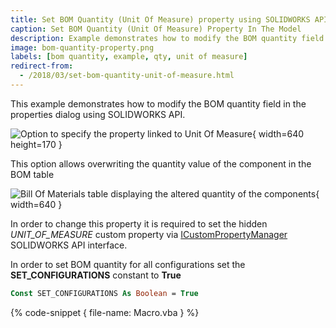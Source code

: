 ```yaml
---
title: Set BOM Quantity (Unit Of Measure) property using SOLIDWORKS API
caption: Set BOM Quantity (Unit Of Measure) Property In The Model
description: Example demonstrates how to modify the BOM quantity field in the properties dialog
image: bom-quantity-property.png
labels: [bom quantity, example, qty, unit of measure]
redirect-from:
  - /2018/03/set-bom-quantity-unit-of-measure.html
---
```

This example demonstrates how to modify the BOM quantity field in the properties dialog using SOLIDWORKS API.

![Option to specify the property linked to Unit Of Measure](bom-quantity-property.png){ width=640 height=170 }

This option allows overwriting the quantity value of the component in the BOM table

![Bill Of Materials table displaying the altered quantity of the components](bom-table-unit-of-measure.png){ width=640 }

In order to change this property it is required to set the hidden *UNIT_OF_MEASURE* custom property via [ICustomPropertyManager](https://help.solidworks.com/2018/english/api/sldworksapi/solidworks.interop.sldworks~solidworks.interop.sldworks.icustompropertymanager.html) SOLIDWORKS API interface.

In order to set BOM quantity for all configurations set the **SET_CONFIGURATIONS** constant to **True**

~~~ vb
Const SET_CONFIGURATIONS As Boolean = True
~~~

{% code-snippet { file-name: Macro.vba } %}
